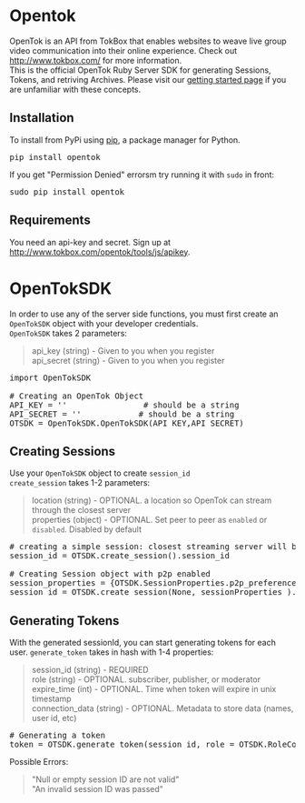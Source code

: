 # Opentok

OpenTok is an API from TokBox that enables websites to weave live group video communication into their online experience. Check out <http://www.tokbox.com/> for more information.  
This is the official OpenTok Ruby Server SDK for generating Sessions, Tokens, and retriving Archives. Please visit our [getting started page](http://www.tokbox.com/opentok/tools/js/gettingstarted) if you are unfamiliar with these concepts.  

## Installation

To install from PyPi using [pip](http://www.pip-installer.org/en/latest/), a package manager for Python. 
<pre>
pip install opentok
</pre>

If you get "Permission Denied" errorsm try running it with `sudo` in front:
<pre>
sudo pip install opentok
</pre>

## Requirements

You need an api-key and secret. Sign up at <http://www.tokbox.com/opentok/tools/js/apikey>.

# OpenTokSDK

In order to use any of the server side functions, you must first create an `OpenTokSDK` object with your developer credentials.  
`OpenTokSDK` takes 2 parameters:
> api_key (string) - Given to you when you register  
> api_secret (string) - Given to you when you register  

<pre>
import OpenTokSDK

# Creating an OpenTok Object
API_KEY = ''                # should be a string
API_SECRET = ''            # should be a string
OTSDK = OpenTokSDK.OpenTokSDK(API_KEY,API_SECRET)
</pre>


## Creating Sessions
Use your `OpenTokSDK` object to create `session_id`  
`create_session` takes 1-2 parameters:
> location (string) -  OPTIONAL. a location so OpenTok can stream through the closest server  
> properties (object) - OPTIONAL. Set peer to peer as `enabled` or `disabled`. Disabled by default  

<pre>
# creating a simple session: closest streaming server will be automatically determined when user connects to session
session_id = OTSDK.create_session().session_id

# Creating Session object with p2p enabled
session_properties = {OTSDK.SessionProperties.p2p_preference: "enabled"}    # or disabled
session_id = OTSDK.create_session(None, sessionProperties ).session_id
</pre>

## Generating Tokens
With the generated sessionId, you can start generating tokens for each user.
`generate_token` takes in hash with 1-4 properties:
> session_id (string) - REQUIRED  
> role (string) - OPTIONAL. subscriber, publisher, or moderator  
> expire_time (int) - OPTIONAL. Time when token will expire in unix timestamp  
> connection_data (string) - OPTIONAL. Metadata to store data (names, user id, etc)

<pre>
# Generating a token
token = OTSDK.generate_token(session_id, role = OTSDK.RoleConstants.PUBLISHER, connection_data = "username=Bob,level=4")
</pre>

Possible Errors:
> "Null or empty session ID are not valid"  
> "An invalid session ID was passed"
